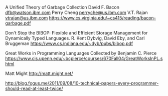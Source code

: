 A Unified Theory of Garbage Collection
David F. Bacon dfb@watson.ibm.com
Perry Cheng perryche@us.ibm.com
V.T. Rajan vtrajan@us.ibm.com
https://www.cs.virginia.edu/~cs415/reading/bacon-garbage.pdf

Don't Stop the BIBOP: Flexible and Efficient Storage Management for Dynamically Typed Languages. R. Kent Dybvig, David Eby, and Carl Bruggeman
https://www.cs.indiana.edu/~dyb/pubs/bibop.pdf

Great Works in Programming Languages Collected by Benjamin C. Pierce
https://www.cis.upenn.edu/~bcpierce/courses/670Fall04/GreatWorksInPL.shtml

Matt Might
http://matt.might.net/

http://blog.fogus.me/2011/09/08/10-technical-papers-every-programmer-should-read-at-least-twice/
